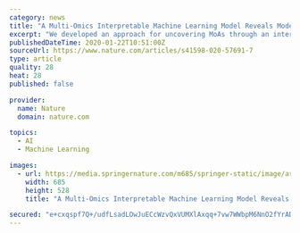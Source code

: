 ```yaml
---
category: news
title: "A Multi-Omics Interpretable Machine Learning Model Reveals Modes of Action of Small Molecules"
excerpt: "We developed an approach for uncovering MoAs through an interpretable machine learning model of transcriptomics, epigenomics, metabolomics, and proteomics. Examining compounds with beneficial effects in models of Huntington’s Disease, we found common MoAs for compounds with unrelated structures, connectivity scores, and binding targets."
publishedDateTime: 2020-01-22T10:51:00Z
sourceUrl: https://www.nature.com/articles/s41598-020-57691-7
type: article
quality: 28
heat: 28
published: false

provider:
  name: Nature
  domain: nature.com

topics:
  - AI
  - Machine Learning

images:
  - url: https://media.springernature.com/m685/springer-static/image/art%3A10.1038%2Fs41598-020-57691-7/MediaObjects/41598_2020_57691_Fig1_HTML.png
    width: 685
    height: 528
    title: "A Multi-Omics Interpretable Machine Learning Model Reveals Modes of Action of Small Molecules"

secured: "e+cxqspf7Q+/udfLsadLOwJuECcWzvQxVUMXlAxqq+7vw7WWbpM6NnO2fYrADMmgp0gUP2nJ9Nc2Uo0G+peX178OdjjZOEa91Q6QgJt6HMFLt8jRk6YVVhFeOuYghZoD68Y27DoK87MF03ixMtnCMeVsBGI3N5Dc/Yyy1tAAEQkD9CxjA10Du6bwuqjLO8buay59Ppl20nq8byqFsEq/gTeo2Pxk6+bCMMZ7Ijge6lECMPo+tkM7SyjapLCMNouTvSNul8pBNxejkr3BVIPw1b2WcewzNMH9UAl6nzHHGhzUwf2+eJjc1ABw3hooywOKF6UyNy06yhPYUUpH4g50RhdxcmtHM+V9A7itk/YYPjr7qJTQMmP9n2hckcxiDEaB2X1No3vQlEbqCJSgwF9yQBgtF4i9iblPUBDOcjwcxIzCB3yqSVdeCVMGMPNV4P3ybpMw1hv0IUFqtzYtSvKuCw==;lZ7FVNpMyVk0e+oioWaaEQ=="
---
```


